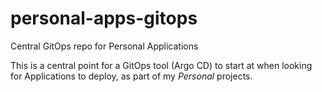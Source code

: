 # personal-apps-gitops

Central GitOps repo for Personal Applications

This is a central point for a GitOps tool (Argo CD) to start at when looking for Applications to deploy, as part of my *Personal* projects.
